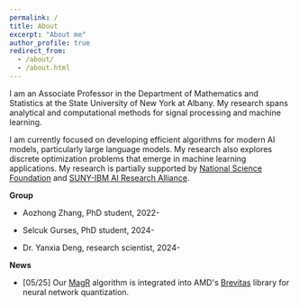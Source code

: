 ```yaml
---
permalink: /
title: About
excerpt: "About me"
author_profile: true
redirect_from: 
  - /about/
  - /about.html
---
```


I am an Associate Professor in the Department of Mathematics and Statistics at the State University of New York at Albany. My research spans analytical and computational methods for signal processing and machine learning. 

I am currently focused on developing efficient algorithms for modern AI models, particularly large language models. My research also explores discrete optimization problems that emerge in machine learning applications. My research is partially supported by [National Science Foundation](https://www.nsf.gov/) and [SUNY-IBM AI Research Alliance](https://www.suny.edu/ai-research-alliance/).

**Group**
- Aozhong Zhang, PhD student, 2022-
     
- Selcuk Gurses, PhD student, 2024-
  
- Dr. Yanxia Deng, research scientist, 2024- 
  
**News**

- [05/25] Our [MagR](https://proceedings.neurips.cc/paper_files/paper/2024/file/9a987c98a7f36cc83f9065df3ca4f9e0-Paper-Conference.pdf) algorithm is integrated into AMD's [Brevitas](https://github.com/Xilinx/brevitas) library for neural network quantization.

